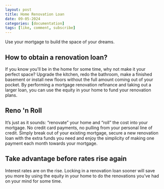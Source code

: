 ```yaml
---
layout: post
title: Home Renovation Loan
date: 09-05-2024
categories: [documentation]
tags: [like, comment, subscribe]
---
```



Use your mortgage to build the space of your dreams.

## How to obtain a renovation loan?

If you know you'll be in the home for some time, why not make it your perfect space? Upgrade the kitchen, redo the bathroom, make a finished basement or install new floors without the full amount coming out of your pocket. By performing a mortgage renovation refinance and taking out a larger loan, you can use the equity in your home to fund your renovation plans.


## Reno 'n Roll

It’s just as it sounds: “renovate” your home and “roll” the cost into your mortgage. No credit card payments, no pulling from your personal line of credit. Simply break out of your existing mortgage, secure a new renovation loan with the extra funds you need and enjoy the simplicity of making one payment each month towards your mortgage.


## Take advantage before rates rise again

Interest rates are on the rise. Locking in a renovation loan sooner will save you more by using the equity in your home to do the renovations you’ve had on your mind for some time.
